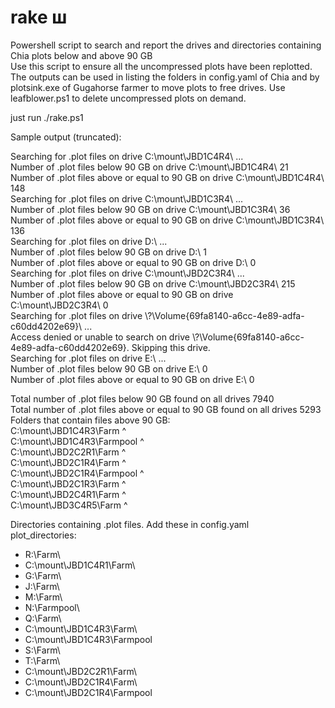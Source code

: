 # rake ш
Powershell script to search and report the drives and directories containing Chia plots below and above 90 GB\
Use this script to ensure all the uncompressed plots have been replotted. The outputs can be used in listing the folders in config.yaml of Chia and by plotsink.exe of Gugahorse farmer to move plots to free drives. Use leafblower.ps1 to delete uncompressed plots on demand.

just run ./rake.ps1

Sample output (truncated):

Searching for .plot files on drive C:\mount\JBD1C4R4\ ...\
Number of .plot files below 90 GB on drive C:\mount\JBD1C4R4\ 21\
Number of .plot files above or equal to 90 GB on drive C:\mount\JBD1C4R4\ 148\
Searching for .plot files on drive C:\mount\JBD1C3R4\ ...\
Number of .plot files below 90 GB on drive C:\mount\JBD1C3R4\ 36\
Number of .plot files above or equal to 90 GB on drive C:\mount\JBD1C3R4\ 136\
Searching for .plot files on drive D:\ ...\
Number of .plot files below 90 GB on drive D:\ 1\
Number of .plot files above or equal to 90 GB on drive D:\ 0\
Searching for .plot files on drive C:\mount\JBD2C3R4\ ...\
Number of .plot files below 90 GB on drive C:\mount\JBD2C3R4\ 215\
Number of .plot files above or equal to 90 GB on drive C:\mount\JBD2C3R4\ 0\
Searching for .plot files on drive \\?\Volume{69fa8140-a6cc-4e89-adfa-c60dd4202e69}\ ...\
Access denied or unable to search on drive \\?\Volume{69fa8140-a6cc-4e89-adfa-c60dd4202e69}\. Skipping this drive.\
Searching for .plot files on drive E:\ ...\
Number of .plot files below 90 GB on drive E:\ 0\
Number of .plot files above or equal to 90 GB on drive E:\ 0

Total number of .plot files below 90 GB found on all drives 7940\
Total number of .plot files above or equal to 90 GB found on all drives 5293\
Folders that contain files above 90 GB:\
C:\mount\JBD1C4R3\Farm ^\
C:\mount\JBD1C4R3\Farmpool ^\
C:\mount\JBD2C2R1\Farm ^\
C:\mount\JBD2C1R4\Farm ^\
C:\mount\JBD2C1R4\Farmpool ^\
C:\mount\JBD2C1R3\Farm ^\
C:\mount\JBD2C4R1\Farm ^\
C:\mount\JBD3C4R5\Farm ^

Directories containing .plot files. Add these in config.yaml\
  plot_directories:
  - R:\Farm\
  - C:\mount\JBD1C4R1\Farm\
  - G:\Farm\
  - J:\Farm\
  - M:\Farm\
  - N:\Farmpool\
  - Q:\Farm\
  - C:\mount\JBD1C4R3\Farm\
  - C:\mount\JBD1C4R3\Farmpool
  - S:\Farm\
  - T:\Farm\
  - C:\mount\JBD2C2R1\Farm\
  - C:\mount\JBD2C1R4\Farm\
  - C:\mount\JBD2C1R4\Farmpool
